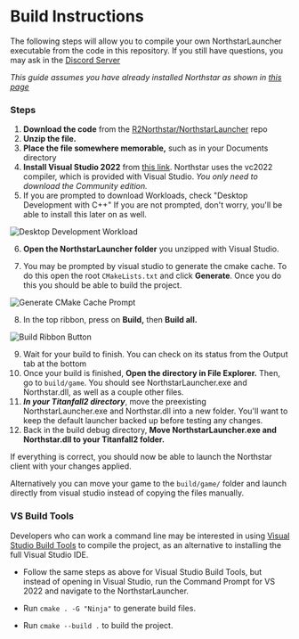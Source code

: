 # Build Instructions
The following steps will allow you to compile your own NorthstarLauncher executable from the code in this repository. If you still have questions, you may ask in the [Discord Server](https://discord.gg/northstar)

*This guide assumes you have already installed Northstar as shown in [this page](https://r2northstar.gitbook.io/r2northstar-wiki/installing-northstar/basic-setup)*

### Steps
1. **Download the code** from the [R2Northstar/NorthstarLauncher](https://github.com/R2Northstar/NorthstarLauncher) repo
2. **Unzip the file.**
3. **Place the file somewhere memorable,** such as in your Documents directory
4. **Install Visual Studio 2022** from [this link](https://visualstudio.microsoft.com/downloads/). Northstar uses the vc2022 compiler, which is provided with Visual Studio. *You only need to download the Community edition.*
5. If you are prompted to download Workloads, check "Desktop Development with C++" If you are not prompted, don't worry, you'll be able to install this later on as well.

![Desktop Development Workload](https://user-images.githubusercontent.com/40443620/147722260-b6ec90e9-7b74-4fb7-b512-680c039afaef.png)

6. **Open the NorthstarLauncher folder** you unzipped with Visual Studio.

7. You may be prompted by visual studio to generate the cmake cache. To do this open the root `CMakeLists.txt` and click **Generate**. Once you do this you should be able to build the project.

![Generate CMake Cache Prompt](https://github.com/R2Northstar/NorthstarLauncher/assets/64418963/2d825acb-3118-4cf0-84d2-cbc9174dece5)

8. In the top ribbon, press on **Build,** then **Build all.**

![Build Ribbon Button](https://github.com/R2Northstar/NorthstarLauncher/assets/64418963/cd8e87b6-7b0f-462c-88bf-639777396501)

9. Wait for your build to finish. You can check on its status from the Output tab at the bottom
10. Once your build is finished, **Open the directory in File Explorer.** Then, go to `build/game`. You should see NorthstarLauncher.exe and Northstar.dll, as well as a couple other files.
11. **_In your Titanfall2 directory_**, move the preexisting NorthstarLauncher.exe and Northstar.dll into a new folder. You'll want to keep the default launcher backed up before testing any changes.
12. Back in the build debug directory, **Move NorthstarLauncher.exe and Northstar.dll to your Titanfall2 folder.**

If everything is correct, you should now be able to launch the Northstar client with your changes applied.

Alternatively you can move your game to the `build/game/` folder and launch directly from visual studio instead of copying the files manually.

### VS Build Tools

Developers who can work a command line may be interested in using [Visual Studio Build Tools](https://visualstudio.microsoft.com/downloads/#build-tools-for-visual-studio-2022) to compile the project, as an alternative to installing the full Visual Studio IDE.

- Follow the same steps as above for Visual Studio Build Tools, but instead of opening in Visual Studio, run the Command Prompt for VS 2022 and navigate to the NorthstarLauncher.

- Run `cmake . -G "Ninja"` to generate build files.

- Run `cmake --build .` to build the project.
